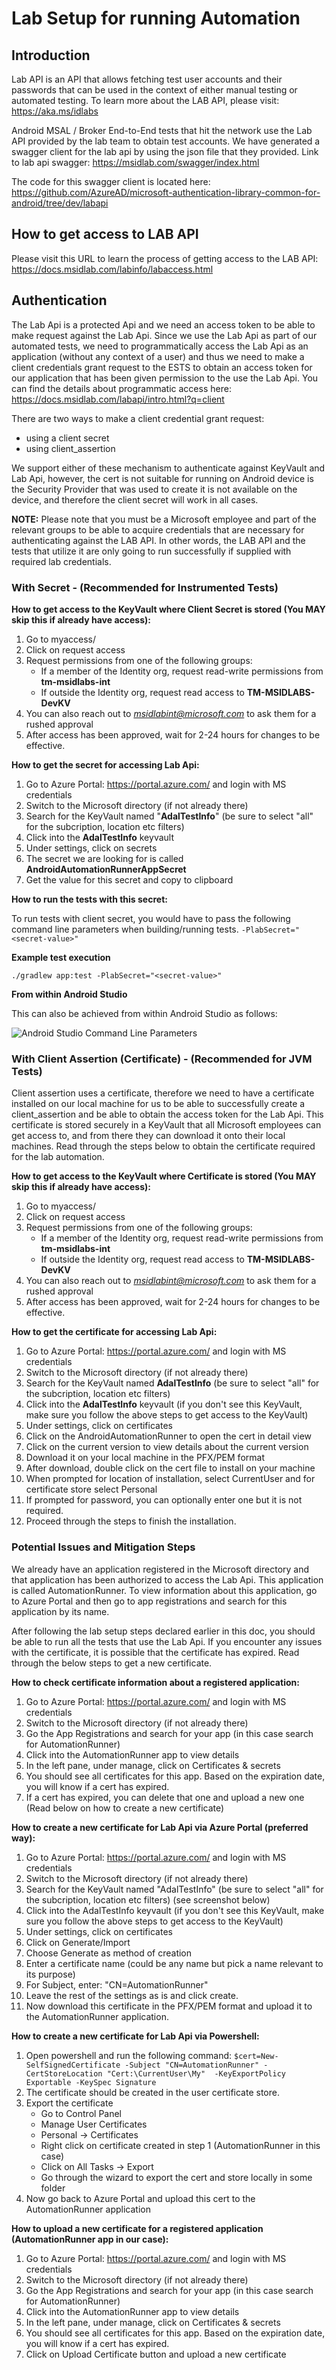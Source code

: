 # Lab Setup for running Automation

## Introduction

Lab API is an API that allows fetching test user accounts and their passwords that can be used in the context of either manual testing or automated testing. To learn more about the LAB API, please visit: https://aka.ms/idlabs

Android MSAL / Broker End-to-End tests that hit the network use the Lab API provided by the lab team to obtain test accounts. We have generated a swagger client for the lab api by using the json file that they provided. Link to lab api swagger: https://msidlab.com/swagger/index.html

The code for this swagger client is located here: https://github.com/AzureAD/microsoft-authentication-library-common-for-android/tree/dev/labapi

## How to get access to LAB API

Please visit this URL to learn the process of getting access to the LAB API: https://docs.msidlab.com/labinfo/labaccess.html

## Authentication

The Lab Api is a protected Api and we need an access token to be able to make request against the Lab Api. Since we use the Lab Api as part of our automated tests, we need to programmatically access the Lab Api as an application (without any context of a user) and thus we need to make a client credentials grant request to the ESTS to obtain an access token for our application that has been given permission to the use the Lab Api. You can find the details about programmatic access here: https://docs.msidlab.com/labapi/intro.html?q=client

There are two ways to make a client credential grant request: 

- using a client secret
- using client_assertion

We support either of these mechanism to authenticate against KeyVault and Lab Api, however, the cert is not suitable for running on Android device is the Security Provider that was used to create it is not available on the device, and therefore the client secret will work in all cases.

**NOTE:** Please note that you must be a Microsoft employee and part of the relevant groups to be able to acquire credentials that are necessary for authenticating against the LAB API. In other words, the LAB API and the tests that utilize it are only going to run successfully if supplied with required lab credentials.

### With Secret - (Recommended for Instrumented Tests)

**How to get access to the KeyVault where Client Secret is stored (You MAY skip this if already have access):**

1. Go to myaccess/
2. Click on request access
3. Request permissions from one of the following groups:
    - If a member of the Identity org, request read-write permissions from **tm-msidlabs-int**
    - If outside the Identity org, request read access to **TM-MSIDLABS-DevKV**
5. You can also reach out to *msidlabint@microsoft.com* to ask them for a rushed approval
6. After access has been approved, wait for 2-24 hours for changes to be effective.

**How to get the secret for accessing Lab Api:**

1. Go to Azure Portal: https://portal.azure.com/ and login with MS credentials
2. Switch to the Microsoft directory (if not already there)
3. Search for the KeyVault named "**AdalTestInfo**" (be sure to select "all" for the subcription, location etc filters) 
4. Click into the **AdalTestInfo** keyvault
5. Under settings, click on secrets
6. The secret we are looking for is called **AndroidAutomationRunnerAppSecret**
7. Get the value for this secret and copy to clipboard

**How to run the tests with this secret:**

To run tests with client secret, you would have to pass the following command line parameters when building/running tests.
`-PlabSecret="<secret-value>"`

**Example test execution**

`./gradlew app:test -PlabSecret="<secret-value>"`

**From within Android Studio**

This can also be achieved from within Android Studio as follows:

![Android Studio Command Line Parameters](images/android_studio_cmd_params.png "Android Studio Command Line Parameters")

### With Client Assertion (Certificate) - (Recommended for JVM Tests)

Client assertion uses a certificate, therefore we need to have a certificate installed on our local machine for us to be able to successfully create a client_assertion and be able to obtain the access token for the Lab Api. This certificate is stored securely in a KeyVault that all Microsoft employees can get access to, and from there they can download it onto their local machines. Read through the steps below to obtain the certificate required for the lab automation.

**How to get access to the KeyVault where Certificate is stored (You MAY skip this if already have access):**

1. Go to myaccess/
2. Click on request access
3. Request permissions from one of the following groups:
    - If a member of the Identity org, request read-write permissions from **tm-msidlabs-int**
    - If outside the Identity org, request read access to **TM-MSIDLABS-DevKV**
5. You can also reach out to *msidlabint@microsoft.com* to ask them for a rushed approval
6. After access has been approved, wait for 2-24 hours for changes to be effective.

**How to get the certificate for accessing Lab Api:**

1. Go to Azure Portal: https://portal.azure.com/ and login with MS credentials
2. Switch to the Microsoft directory (if not already there)
3. Search for the KeyVault named **AdalTestInfo** (be sure to select "all" for the subcription, location etc filters)
4. Click into the **AdalTestInfo** keyvault (if you don't see this KeyVault, make sure you follow the above steps to get access to the KeyVault)
5. Under settings, click on certificates
6. Click on the AndroidAutomationRunner to open the cert in detail view
7. Click on the current version to view details about the current version
8. Download it on your local machine in the PFX/PEM format
9. After download, double click on the cert file to install on your machine
10. When prompted for location of installation, select CurrentUser and for certificate store select Personal
11. If prompted for password, you can optionally enter one but it is not required. 
12. Proceed through the steps to finish the installation.

### Potential Issues and Mitigation Steps

We already have an application registered in the Microsoft directory and that application has been authorized to access the Lab Api. This application is called AutomationRunner. To view information about this application, go to Azure Portal and then go to app registrations and search for this application by its name.  

After following the lab setup steps declared earlier in this doc, you should be able to run all the tests that use the Lab Api. If you encounter any issues with the certificate, it is possible that the certificate has expired. Read through the below steps to get a new certificate.

**How to check certificate information about a registered application:**
1. Go to Azure Portal: https://portal.azure.com/ and login with MS credentials
2. Switch to the Microsoft directory (if not already there)
3. Go the App Registrations and search for your app (in this case search for AutomationRunner)
4. Click into the AutomationRunner app to view details
5. In the left pane, under manage, click on Certificates & secrets
6. You should see all certificates for this app. Based on the expiration date, you will know if a cert has expired.
7. If a cert has expired, you can delete that one and upload a new one (Read below on how to create a new certificate)

**How to create a new certificate for Lab Api via Azure Portal (preferred way):**
1. Go to Azure Portal: https://portal.azure.com/ and login with MS credentials
2. Switch to the Microsoft directory (if not already there)
3. Search for the KeyVault named "AdalTestInfo" (be sure to select "all" for the subcription, location etc filters) (see screenshot below)
4. Click into the AdalTestInfo keyvault (if you don't see this KeyVault, make sure you follow the above steps to get access to the KeyVault)
5. Under settings, click on certificates
6. Click on Generate/Import
7. Choose Generate as method of creation
8. Enter a certificate name (could be any name but pick a name relevant to its purpose)
9. For Subject, enter: "CN=AutomationRunner"
10. Leave the rest of the settings as is and click create.
11. Now download this certificate in the PFX/PEM format and upload it to the AutomationRunner application. 

**How to create a new certificate for Lab Api via Powershell:**

1. Open powershell and run the following command:
    `$cert=New-SelfSignedCertificate -Subject "CN=AutomationRunner" -CertStoreLocation "Cert:\CurrentUser\My"  -KeyExportPolicy Exportable -KeySpec Signature`
2. The certificate should be created in the user certificate store. 
3. Export the certificate
    - Go to Control Panel
    - Manage User Certificates
    - Personal -> Certificates
    - Right click on certificate created in step 1 (AutomationRunner in this case)
    - Click on All Tasks -> Export
    - Go through the wizard to export the cert and store locally in some folder
4. Now go back to Azure Portal and upload this cert to the AutomationRunner application

**How to upload a new certificate for a registered application (AutomationRunner app in our case):**
1. Go to Azure Portal: https://portal.azure.com/ and login with MS credentials
2. Switch to the Microsoft directory (if not already there)
3. Go the App Registrations and search for your app (in this case search for AutomationRunner)
4. Click into the AutomationRunner app to view details
5. In the left pane, under manage, click on Certificates & secrets
6. You should see all certificates for this app. Based on the expiration date, you will know if a cert has expired.
7. Click on Upload Certificate button and upload a new certificate
